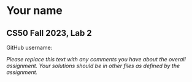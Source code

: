 # Your name
## CS50 Fall 2023, Lab 2

GitHub username:

*Please replace this text with any comments you have about the overall assignment.  Your solutions should be in other files as defined by the assignment.*
